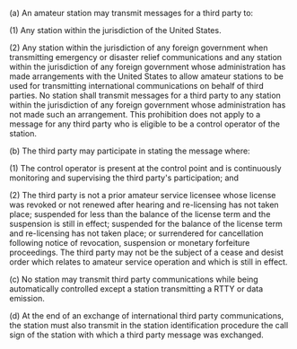 (a) An amateur station may transmit messages for a third party to:

(1) Any station within the jurisdiction of the United States.
                                    

(2) Any station within the jurisdiction of any foreign government when transmitting emergency or disaster relief communications and any station within the jurisdiction of any foreign government whose administration has made arrangements with the United States to allow amateur stations to be used for transmitting international communications on behalf of third parties. No station shall transmit messages for a third party to any station within the jurisdiction of any foreign government whose administration has not made such an arrangement. This prohibition does not apply to a message for any third party who is eligible to be a control operator of the station.

(b) The third party may participate in stating the message where:

(1) The control operator is present at the control point and is continuously monitoring and supervising the third party's participation; and

(2) The third party is not a prior amateur service licensee whose license was revoked or not renewed after hearing and re-licensing has not taken place; suspended for less than the balance of the license term and the suspension is still in effect; suspended for the balance of the license term and re-licensing has not taken place; or surrendered for cancellation following notice of revocation, suspension or monetary forfeiture proceedings. The third party may not be the subject of a cease and desist order which relates to amateur service operation and which is still in effect.

(c) No station may transmit third party communications while being automatically controlled except a station transmitting a RTTY or data emission.

(d) At the end of an exchange of international third party communications, the station must also transmit in the station identification procedure the call sign of the station with which a third party message was exchanged.


